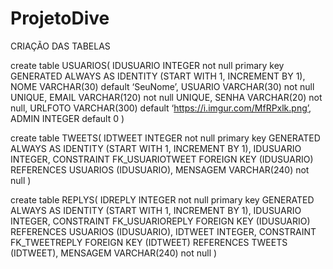 # ProjetoDive

CRIAÇÃO DAS TABELAS

create table USUARIOS(
IDUSUARIO INTEGER not null primary key GENERATED ALWAYS AS IDENTITY (START WITH 1, INCREMENT BY 1),
NOME VARCHAR(30) default ‘SeuNome’,
USUARIO VARCHAR(30) not null UNIQUE,
EMAIL VARCHAR(120) not null UNIQUE,
SENHA VARCHAR(20) not null,
URLFOTO VARCHAR(300) default ‘https://i.imgur.com/MfRPxlk.png’,
ADMIN INTEGER default 0
)

create table TWEETS(
IDTWEET INTEGER not null primary key GENERATED ALWAYS AS IDENTITY (START WITH 1, INCREMENT BY 1),
IDUSUARIO INTEGER,
CONSTRAINT FK_USUARIOTWEET FOREIGN KEY (IDUSUARIO) REFERENCES USUARIOS (IDUSUARIO),
MENSAGEM VARCHAR(240) not null
)

create table REPLYS(
IDREPLY INTEGER not null primary key GENERATED ALWAYS AS IDENTITY (START WITH 1, INCREMENT BY 1),
IDUSUARIO INTEGER, 
CONSTRAINT FK_USUARIOREPLY FOREIGN KEY (IDUSUARIO) REFERENCES USUARIOS (IDUSUARIO),
IDTWEET INTEGER,
CONSTRAINT FK_TWEETREPLY FOREIGN KEY (IDTWEET) REFERENCES TWEETS (IDTWEET),
MENSAGEM VARCHAR(240) not null
)
